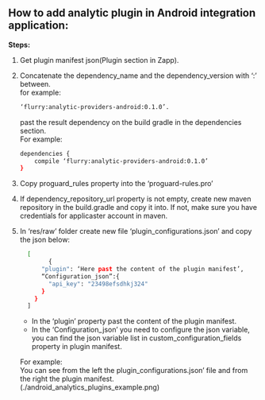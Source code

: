 ## How to add analytic plugin in Android integration application:
**Steps:**   
1. Get plugin manifest json(Plugin section in Zapp).
2. Concatenate the dependency_name and the dependency_version with ‘:’ between.  
    for example:  
    ```bash
    ‘flurry:analytic-providers-android:0.1.0’.  
    ```
    past the result dependency on the build gradle in the dependencies section.  
For example:  

    ```bash
    dependencies {   
        compile ‘flurry:analytic-providers-android:0.1.0’
    }
    ```
3. Copy proguard_rules property into the ‘proguard-rules.pro’
4. If dependency_repository_url property is not empty, create new maven repository in the build.gradle and copy it into. If not, make sure you have credentials for applicaster account in maven.
5. In ‘res/raw’ folder create new file ‘plugin_configurations.json’ and copy the
    json below:
    ```bash
      [
            {
          "plugin": ‘Here past the content of the plugin manifest’,
          “Configuration_json”:{
            "api_key": "23498efsdhkj324"
          }
        }
      ]
    ```
    *   In the ‘plugin’ property past the content of the plugin manifest.
    * In the ‘Configuration_json’ you need to configure the json variable, you can find the json variable list in custom_configuration_fields property in plugin manifest.  
    
    For example:  
You can see from the left the plugin_configurations.json’ file and from the right the plugin manifest.  
    (./android_analytics_plugins_example.png)

